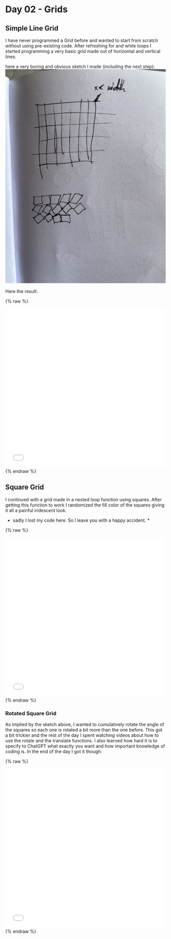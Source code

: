 # Day 02 - Grids

## Simple Line Grid
I have never programmed a Grid before and wanted to start from scratch without using pre-existing code. After refreshing for and while loops I started programming a very basic grid made out of horizontal and vertical lines. 

here a very boring and obvious sketch I made (including the next step):
![Example Image](content/day02/grid1.jpg)

Here the result:

{% raw %}
<iframe src="content/day01/03/embed.html" width="100%" height="500" frameborder="no"></iframe>
{% endraw %}

## Square Grid
I continued with a grid made in a nested loop function using squares.
After getting this function to work I randomized the fill color of the squares giving it all a painful iridescent look.

* sadly I lost my code here. So I leave you with a happy accident. *

{% raw %}
<iframe src="content/day01/02/embed.html" width="100%" height="500" frameborder="no"></iframe>
{% endraw %}


### Rotated Square Grid
As implied by the sketch above, I wanted to cumulatively rotate the angle of the squares so each one is rotated a bit more than the one before. This got a bit trickier and the rest of the day I spent watching videos about how to use the rotate and the translate functions. I also learned how hard it is to specify to ChatGPT what exactly you want and how important knowledge of coding is.
In the end of the day I got it though:

{% raw %}
<iframe src="content/day01/04/embed.html" width="100%" height="500" frameborder="no"></iframe>
{% endraw %}



